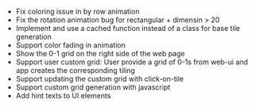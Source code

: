 * Fix coloring issue in by row animation
* Fix the rotation animation bug for rectangular + dimensin > 20
* Implement and use a cached function instead of a class for base tile generation
* Support color fading in animation
* Show the 0-1 grid on the right side of the web page
* Support user custom grid: User provide a grid of 0-1s from web-ui and app creates the corresponding tiling
* Support updating the custom grid with click-on-tile
* Support custom grid generation with javascript
* Add hint texts to UI elements
  